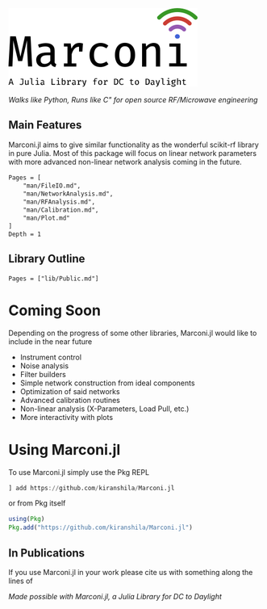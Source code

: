 ![Logo](assets/logo_full.svg)

*Walks like Python, Runs like C" for open source RF/Microwave engineering*

## Main Features
Marconi.jl aims to give similar functionality as the wonderful scikit-rf
library in pure Julia. Most of this package will focus on linear network parameters
with more advanced non-linear network analysis coming in the future.

```@contents
Pages = [
    "man/FileIO.md",
    "man/NetworkAnalysis.md",
    "man/RFAnalysis.md",
    "man/Calibration.md",
    "man/Plot.md"
]
Depth = 1
```

## Library Outline

```@contents
Pages = ["lib/Public.md"]
```

# Coming Soon
Depending on the progress of some other libraries, Marconi.jl would like to include
in the near future
* Instrument control
* Noise analysis
* Filter builders
* Simple network construction from ideal components
* Optimization of said networks
* Advanced calibration routines
* Non-linear analysis (X-Parameters, Load Pull, etc.)
* More interactivity with plots

# Using Marconi.jl
To use Marconi.jl simply use the Pkg REPL
```julia
] add https://github.com/kiranshila/Marconi.jl
```
or from Pkg itself
```julia
using(Pkg)
Pkg.add("https://github.com/kiranshila/Marconi.jl")
```

## In Publications
If you use Marconi.jl in your work please cite us with something along the lines of

*Made possible with Marconi.jl, a Julia Library for DC to Daylight*
